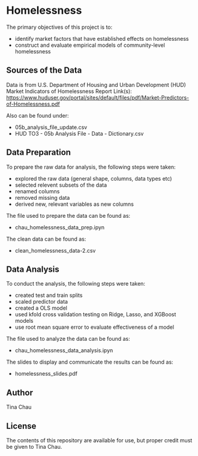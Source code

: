 # Homelessness
The primary objectives of this project is to:
- identify market factors that have established effects on homelessness
- construct and evaluate empirical models of community-level homelessness

## Sources of the Data
Data is from U.S. Department of Housing and Urban Development (HUD) Market Indicators of Homelessness Report
Link(s): https://www.huduser.gov/portal/sites/default/files/pdf/Market-Predictors-of-Homelessness.pdf

Also can be found under: 
- 05b_analysis_file_update.csv
- HUD TO3 - 05b Analysis File - Data - Dictionary.csv

## Data Preparation
To prepare the raw data for analysis, the following steps were taken:
- explored the raw data (general shape, columns, data types etc)
- selected relevent subsets of the data
- renamed columns
- removed missing data
- derived new, relevant variables as new columns

The file used to prepare the data can be found as: 
- chau_homelessness_data_prep.ipyn 

The clean data can be found as: 
- clean_homelessness_data-2.csv

## Data Analysis 
To conduct the analysis, the following steps were taken:
- created test and train splits
- scaled predictor data
- created a OLS model
- used kfold cross validation testing on Ridge, Lasso, and XGBoost models
- use root mean square error to evaluate effectiveness of a model

The file used to analyze the data can be found as: 
- chau_homelessness_data_analysis.ipyn 

The slides to display and communicate the results can be found as: 
- homelessness_slides.pdf

## Author 
Tina Chau 

## License 
The contents of this repository are available for use, but proper credit must be given to Tina Chau.

